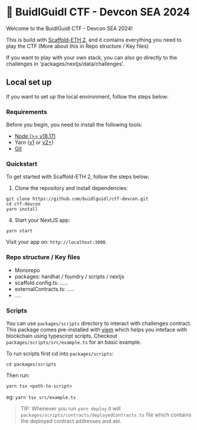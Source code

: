 # 🚩 BuidlGuidl CTF - Devcon SEA 2024

Welcome to the BuidlGuidl CTF - Devcon SEA 2024!

This is build with [Scaffold-ETH 2](https://github.com/scaffold-eth/scaffold-eth-2), and it contains everything you need to play the CTF (More about this in Repo structure / Key files)

If you want to play with your own stack, you can also go directly to the challenges in 'packages/nextjs/data/challenges'.

## Local set up

If you want to set up the local environment, follow the steps below:

### Requirements

Before you begin, you need to install the following tools:

- [Node (>= v18.17)](https://nodejs.org/en/download/)
- Yarn ([v1](https://classic.yarnpkg.com/en/docs/install/) or [v2+](https://yarnpkg.com/getting-started/install))
- [Git](https://git-scm.com/downloads)

### Quickstart

To get started with Scaffold-ETH 2, follow the steps below:

1. Clone the repository and install dependencies:

```
git clone https://github.com/buidlguidl/ctf-devcon.git
cd ctf-devcon
yarn install
```

4. Start your NextJS app:

```
yarn start
```

Visit your app on: `http://localhost:3000`.

### Repo structure / Key files

- Monorepo
- packages: hardhat / foundry / scripts / nextjs
- scaffold.config.ts: .....
- externalContracts.ts: .....
- ....

### Scripts

You can use `packages/scripts` directory to interact with challenges contract. This package comes pre-installed with [viem](https://viem.sh/) which helps you inteface with blockchain using typescirpt scripts. Checkout `packages/scripts/src/example.ts` for an basic example.

To run scripts first cd into `packages/scripts`:

```shell
cd packages/scripts
```

Then run:

```shell
yarn tsx <path-to-script>
```

eg: `yarn tsx src/example.ts`

> TIP: Whenever you run `yarn deploy` it will `packages/scripts/contracts/deployedContracts.ts` file which contains the deployed contract addresses and abi.
